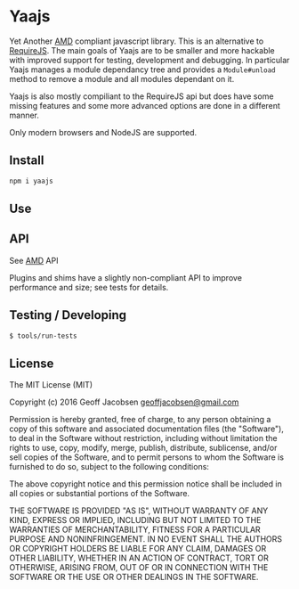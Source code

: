 # Yaajs

Yet Another [AMD](https://github.com/amdjs/amdjs-api) compliant
javascript library. This is an alternative to
[RequireJS](https://github.com/jrburke/requirejs). The main goals of
Yaajs are to be smaller and more hackable with improved support for
testing, development and debugging. In particular Yaajs manages a
module dependancy tree and provides a `Module#unload` method to remove
a module and all modules dependant on it.

Yaajs is also mostly compiliant to the RequireJS api but does have
some missing features and some more advanced options are done in a
different manner.

Only modern browsers and NodeJS are supported.


## Install

```sh
npm i yaajs
```

## Use

## API

See [AMD](https://github.com/amdjs/amdjs-api) API

Plugins and shims have a slightly non-compliant API to improve
performance and size; see tests for details.

## Testing / Developing

```sh
$ tools/run-tests
```

## License

The MIT License (MIT)

Copyright (c) 2016 Geoff Jacobsen <geoffjacobsen@gmail.com>

Permission is hereby granted, free of charge, to any person obtaining a copy
of this software and associated documentation files (the "Software"), to deal
in the Software without restriction, including without limitation the rights
to use, copy, modify, merge, publish, distribute, sublicense, and/or sell
copies of the Software, and to permit persons to whom the Software is
furnished to do so, subject to the following conditions:

The above copyright notice and this permission notice shall be included in
all copies or substantial portions of the Software.

THE SOFTWARE IS PROVIDED "AS IS", WITHOUT WARRANTY OF ANY KIND, EXPRESS OR
IMPLIED, INCLUDING BUT NOT LIMITED TO THE WARRANTIES OF MERCHANTABILITY,
FITNESS FOR A PARTICULAR PURPOSE AND NONINFRINGEMENT. IN NO EVENT SHALL THE
AUTHORS OR COPYRIGHT HOLDERS BE LIABLE FOR ANY CLAIM, DAMAGES OR OTHER
LIABILITY, WHETHER IN AN ACTION OF CONTRACT, TORT OR OTHERWISE, ARISING FROM,
OUT OF OR IN CONNECTION WITH THE SOFTWARE OR THE USE OR OTHER DEALINGS IN
THE SOFTWARE.
